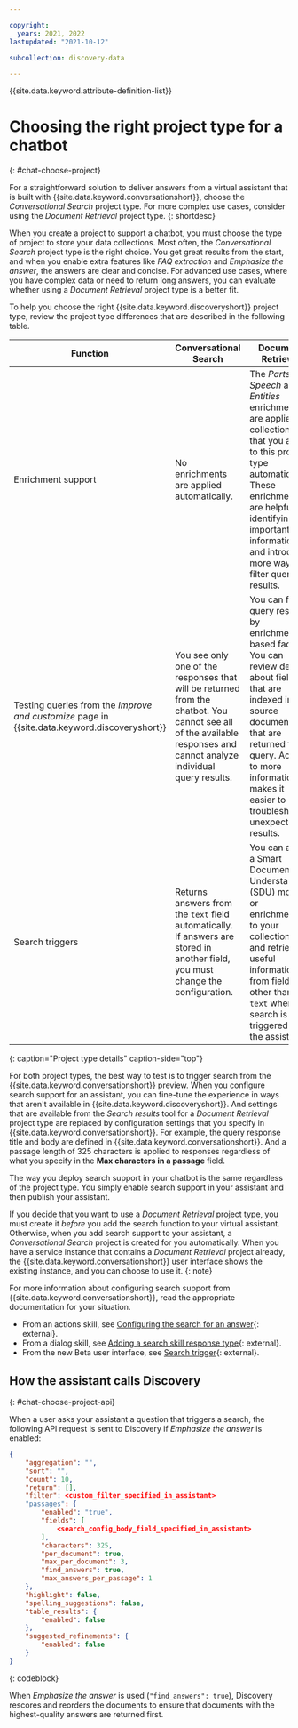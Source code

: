 ```yaml
---

copyright:
  years: 2021, 2022
lastupdated: "2021-10-12"

subcollection: discovery-data

---
```


{{site.data.keyword.attribute-definition-list}}

# Choosing the right project type for a chatbot
{: #chat-choose-project}

For a straightforward solution to deliver answers from a virtual assistant that is built with {{site.data.keyword.conversationshort}}, choose the *Conversational Search* project type. For more complex use cases, consider using the *Document Retrieval* project type.
{: shortdesc}

When you create a project to support a chatbot, you must choose the type of project to store your data collections. Most often, the *Conversational Search* project type is the right choice. You get great results from the start, and when you enable extra features like *FAQ extraction* and *Emphasize the answer*, the answers are clear and concise. For advanced use cases, where you have complex data or need to return long answers, you can evaluate whether using a *Document Retrieval* project type is a better fit.

To help you choose the right {{site.data.keyword.discoveryshort}} project type, review the project type differences that are described in the following table.

| Function | Conversational Search | Document Retrieval |
|----------|-----------------------|--------------------|
| Enrichment support | No enrichments are applied automatically. | The *Parts of Speech* and *Entities* enrichments are applied to collections that you add to this project type automatically. These enrichments are helpful for identifying important information and introduce more ways to filter query results. |
| Testing queries from the *Improve and customize* page in {{site.data.keyword.discoveryshort}} | You see only one of the responses that will be returned from the chatbot. You cannot see all of the available responses and cannot analyze individual query results. | You can filter query results by enrichment-based facets. You can review details about fields that are indexed in the source documents that are returned for a query. Access to more information makes it easier to troubleshoot unexpected results. |
| Search triggers | Returns answers from the `text` field automatically. If answers are stored in another field, you must change the configuration. | You can apply a Smart Document Understanding (SDU) model or enrichments to your collections and retrieve useful information from fields other than `text` when search is triggered from the assistant. |
{: caption="Project type details" caption-side="top"}

For both project types, the best way to test is to trigger search from the {{site.data.keyword.conversationshort}} preview. When you configure search support for an assistant, you can fine-tune the experience in ways that aren't available in {{site.data.keyword.discoveryshort}}. And settings that are available from the *Search results* tool for a *Document Retrieval* project type are replaced by configuration settings that you specify in {{site.data.keyword.conversationshort}}. For example, the query response title and body are defined in {{site.data.keyword.conversationshort}}. And a passage length of 325 characters is applied to responses regardless of what you specify in the **Max characters in a passage** field.

The way you deploy search support in your chatbot is the same regardless of the project type. You simply enable search support in your assistant and then publish your assistant.

If you decide that you want to use a *Document Retrieval* project type, you must create it *before* you add the search function to your virtual assistant. Otherwise, when you add search support to your assistant, a *Conversational Search* project is created for you automatically. When you have a service instance that contains a *Document Retrieval* project already, the {{site.data.keyword.conversationshort}} user interface shows the existing instance, and you can choose to use it.
{: note}

For more information about configuring search support from {{site.data.keyword.conversationshort}}, read the appropriate documentation for your situation.

- From an actions skill, see [Configuring the search for an answer](/docs/assistant?topic=assistant-actions#actions-what-next-search){: external}.
- From a dialog skill, see [Adding a search skill response type](/docs/assistant?topic=assistant-dialog-overview#dialog-overview-add-search-skill){: external}.
- From the new Beta user interface, see [Search trigger](/docs/watson-assistant?topic=watson-assistant-search-add#search-add-trigger){: external}.

## How the assistant calls Discovery
{: #chat-choose-project-api}

When a user asks your assistant a question that triggers a search, the following API request is sent to Discovery if *Emphasize the answer* is enabled:

```json
{
    "aggregation": "",
    "sort": "",
    "count": 10,
    "return": [],
    "filter": <custom_filter_specified_in_assistant>
    "passages": {
		"enabled": "true",
      	"fields": [
        	<search_config_body_field_specified_in_assistant>
      	],
      	"characters": 325,
      	"per_document": true,
      	"max_per_document": 3,
        "find_answers": true,
        "max_answers_per_passage": 1
    },
    "highlight": false,
    "spelling_suggestions": false,
    "table_results": {
      	"enabled": false
    },
    "suggested_refinements": {
      	"enabled": false
    }
}
```
{: codeblock}

When *Emphasize the answer* is used (`"find_answers": true`), Discovery rescores and reorders the documents to ensure that documents with the highest-quality answers are returned first.
